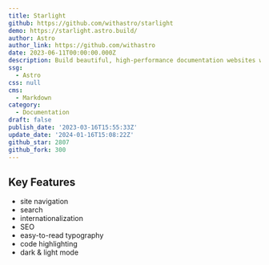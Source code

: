 ```yaml
---
title: Starlight
github: https://github.com/withastro/starlight
demo: https://starlight.astro.build/
author: Astro
author_link: https://github.com/withastro
date: 2023-06-11T00:00:00.000Z
description: Build beautiful, high-performance documentation websites with Astro.
ssg:
  - Astro
css: null
cms:
  - Markdown
category:
  - Documentation
draft: false
publish_date: '2023-03-16T15:55:33Z'
update_date: '2024-01-16T15:08:22Z'
github_star: 2807
github_fork: 300
---
```


## Key Features

- site navigation
- search
- internationalization
- SEO
- easy-to-read typography
- code highlighting
- dark & light mode
